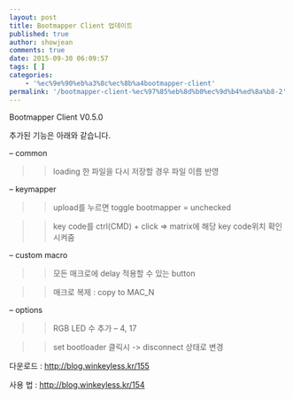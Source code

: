 ```yaml
---
layout: post
title: Bootmapper Client 업데이트
published: true
author: showjean
comments: true
date: 2015-09-30 06:09:57
tags: [ ]
categories:
    - '%ec%9e%90%eb%a3%8c%ec%8b%a4bootmapper-client'
permalink: '/bootmapper-client-%ec%97%85%eb%8d%b0%ec%9d%b4%ed%8a%b8-2'
---
```

Bootmapper Client V0.5.0





추가된 기능은 아래와 같습니다.



&#8211; common

>> loading 한 파일을 다시 저장할 경우 파일 이름 반영



&#8211; keymapper

>> upload를 누르면 toggle bootmapper = unchecked

>> key code를 ctrl(CMD)&nbsp;+ click => matrix에 해당 key code위치 확인 시켜줌



&#8211; custom macro

>> 모든 매크로에 delay 적용할 수 있는 button

>> 매크로 복제 :&nbsp;copy to MAC_N



&#8211; options

>> RGB LED 수 추가&nbsp;&#8211; 4, 17

>> set bootloader 클릭시 -> disconnect 상태로 변경





다운로드 : http://blog.winkeyless.kr/155

사용 법 : http://blog.winkeyless.kr/154